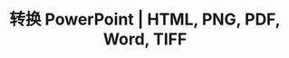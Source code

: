 ---
title: 转换 PowerPoint | HTML, PNG, PDF, Word, TIFF
linktitle: 转换 PowerPoint
type: docs
weight: 20
url: /zh/php-java/convert-powerpoint/
description: 本文列出了可以用于将 PowerPoint (PPT, PPTX, ODP) 转换为不同格式，如 HTML, PNG, PDF, Word, TIFF 等的主题和示例代码。
---